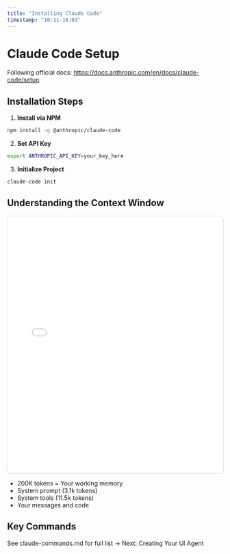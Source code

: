 ```yaml
---
title: "Installing Claude Code"
timestamp: "10:11-16:03"
---
```


# Claude Code Setup

Following official docs: https://docs.anthropic.com/en/docs/claude-code/setup

## Installation Steps

1. **Install via NPM**
```bash
npm install -g @anthropic/claude-code
```

2. **Set API Key**
```bash
export ANTHROPIC_API_KEY=your_key_here
```

3. **Initialize Project**
```bash
claude-code init
```

## Understanding the Context Window

<div style="width: 100%; height: 600px; border: 1px solid #ddd; border-radius: 8px; overflow: hidden;">
<iframe src="../diagrams/viewer.html#StLOY6fAw2MqVGdsakh51" width="100%" height="100%" frameborder="0"></iframe>
</div>

- 200K tokens = Your working memory
- System prompt (3.1k tokens)
- System tools (11.5k tokens)
- Your messages and code

## Key Commands
See claude-commands.md for full list → Next: Creating Your UI Agent